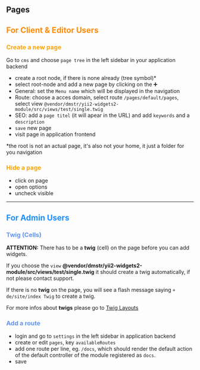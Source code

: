 Pages
-----
##  <p><span style="color:darkorange">For Client & Editor Users</span></p>

### <p><span style="color:orange">Create a new page</span></p>

Go to `cms` and choose `page tree` in the left sidebar in your application backend

- create a root node, if there is none already (tree symbol)*
- select root-node and add a new page by clicking on the :heavy_plus_sign:
- General: set the `Menu name` which will be displayed in the navigation
- Route: choose a acces domain, select route `/pages/default/pages`, select view `@vendor/dmstr/yii2-widgets2-module/src/views/test/single.twig`
- SEO: add a `page titel` (it will apear in the URL) and add `keywords` and a `description` 
- `save` new page
- visit page in application frontend

*the root is not an actual page, it's also not your home, it just a folder for you navigation

### <p><span style="color:orange">Hide a page</span></p>

- click on page
- open options 
- uncheck visible

___

## <p><span style="color:dodgerblue">For Admin Users</span></p>

###  <p><span style="color:cornflowerblue">Twig (Cells)</span></p>

**ATTENTION:** There has to be a  **twig** (cell) on the page before you can add widgets.

If you choose the `view` **@vendor/dmstr/yii2-widgets2-module/src/views/test/single.twig** it should create a twig automatically, if not please contact support.

If there is no **twig** on the page, you will see a flash message saying `+ de/site/index Twig` to create a twig.

For more infos about **twigs** please go to [Twig Layouts](../frontdev/twig.md)


### <p><span style="color:cornflowerblue">Add a route</span></p>

- login and go to `settings` in the left sidebar in application backend
- create or edit `pages`, key `availableRoutes`
- add one route per line, eg. `/docs`, which should render the default action of the default controller of the module
  registered as `docs`.
- save
